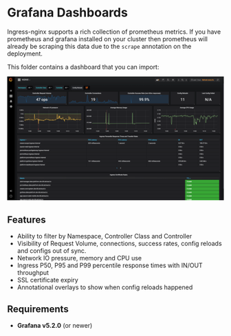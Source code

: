 # Grafana Dashboards
Ingress-nginx supports a rich collection of prometheus metrics.  If you have prometheus and grafana installed on your cluster then prometheus will already be scraping this data due to the `scrape` annotation on the deployment.

This folder contains a dashboard that you can import:

![Dashboard](screenshot.png)

## Features

  - Ability to filter by Namespace, Controller Class and Controller
  - Visibility of Request Volume, connections, success rates, config reloads and configs out of sync.
  - Network IO pressure, memory and CPU use
  - Ingress P50, P95 and P99 percentile response times with IN/OUT throughput
  - SSL certificate expiry 
  - Annotational overlays to show when config reloads happened

## Requirements

  - **Grafana v5.2.0** (or newer)
